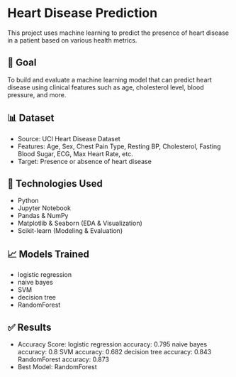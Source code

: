 # Heart Disease Prediction

This project uses machine learning to predict the presence of heart disease in a patient based on various health metrics.
## 🧠 Goal
To build and evaluate a machine learning model that can predict heart disease using clinical features such as age, cholesterol level, blood pressure, and more.

## 📊 Dataset
- Source: UCI Heart Disease Dataset
- Features: Age, Sex, Chest Pain Type, Resting BP, Cholesterol, Fasting Blood Sugar, ECG, Max Heart Rate, etc.
- Target: Presence or absence of heart disease

## 🧰 Technologies Used
- Python
- Jupyter Notebook
- Pandas & NumPy
- Matplotlib & Seaborn (EDA & Visualization)
- Scikit-learn (Modeling & Evaluation)

## 📈 Models Trained
- logistic regression
- naive bayes
- SVM
- decision tree
- RandomForest 

## ✅ Results
- Accuracy Score: logistic regression accuracy: 0.795
                  naive bayes accuracy: 0.8
                  SVM accuracy: 0.682
                  decision tree accuracy: 0.843
                  RandomForest accuracy: 0.873
- Best Model: RandomForest

